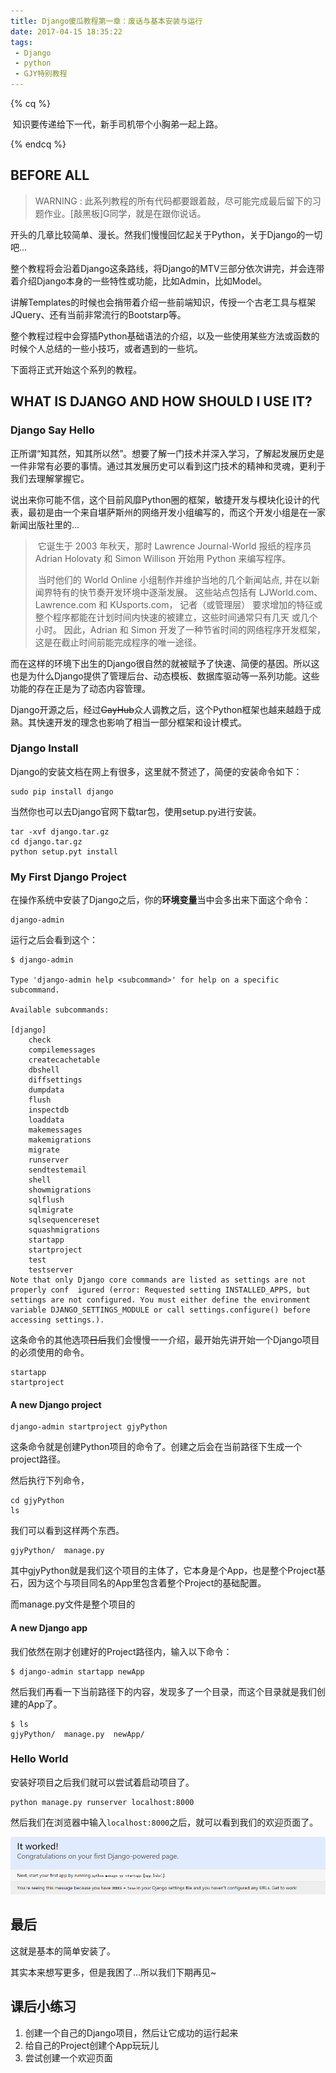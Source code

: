 ```yaml
---
title: Django傻瓜教程第一章：废话与基本安装与运行
date: 2017-04-15 18:35:22
tags: 
 - Django
 - python
 - GJY特别教程
---
```


{% cq %}

​	知识要传递给下一代，新手司机带个小胸弟一起上路。

{% endcq %}

<!-- more -->

## BEFORE ALL

> WARNING : 此系列教程的所有代码都要跟着敲，尽可能完成最后留下的习题作业。[敲黑板]G同学，就是在跟你说话。

开头的几章比较简单、漫长。然我们慢慢回忆起关于Python，关于Django的一切吧...

整个教程将会沿着Django这条路线，将Django的MTV三部分依次讲完，并会连带着介绍Django本身的一些特性或功能，比如Admin，比如Model。

讲解Templates的时候也会捎带着介绍一些前端知识，传授一个古老工具与框架JQuery、还有当前非常流行的Bootstarp等。

整个教程过程中会穿插Python基础语法的介绍，以及一些使用某些方法或函数的时候个人总结的一些小技巧，或者遇到的一些坑。

下面将正式开始这个系列的教程。

## WHAT IS DJANGO AND HOW SHOULD I USE IT?	

### Django Say Hello

正所谓“知其然，知其所以然”。想要了解一门技术并深入学习，了解起发展历史是一件非常有必要的事情。通过其发展历史可以看到这门技术的精神和灵魂，更利于我们去理解掌握它。

说出来你可能不信，这个目前风靡Python圈的框架，敏捷开发与模块化设计的代表，最初是由一个来自堪萨斯州的网络开发小组编写的，而这个开发小组是在一家新闻出版社里的...

> ​	它诞生于 2003 年秋天，那时 Lawrence Journal-World 报纸的程序员 Adrian Holovaty 和 Simon Willison 开始用 Python 来编写程序。
>
> ​	当时他们的 World Online 小组制作并维护当地的几个新闻站点, 并在以新闻界特有的快节奏开发环境中逐渐发展。 这些站点包括有 LJWorld.com、Lawrence.com 和 KUsports.com， 记者（或管理层） 要求增加的特征或整个程序都能在计划时间内快速的被建立，这些时间通常只有几天 或几个小时。 因此，Adrian 和 Simon 开发了一种节省时间的网络程序开发框架， 这是在截止时间前能完成程序的唯一途径。

而在这样的环境下出生的Django很自然的就被赋予了快速、简便的基因。所以这也是为什么Django提供了管理后台、动态模板、数据库驱动等一系列功能。这些功能的存在正是为了动态内容管理。

​	Django开源之后，经过~~GayHub~~众人调教之后，这个Python框架也越来越趋于成熟。其快速开发的理念也影响了相当一部分框架和设计模式。

### Django Install

Django的安装文档在网上有很多，这里就不赘述了，简便的安装命令如下：

```shell
sudo pip install django
```

当然你也可以去Django官网下载tar包，使用setup.py进行安装。

```shell
tar -xvf django.tar.gz
cd django.tar.gz
python setup.pyt install
```

### My First Django Project

在操作系统中安装了Django之后，你的**环境变量**当中会多出来下面这个命令：

```shell
django-admin
```

运行之后会看到这个：

```shell
$ django-admin

Type 'django-admin help <subcommand>' for help on a specific subcommand.

Available subcommands:

[django]
    check
    compilemessages
    createcachetable
    dbshell
    diffsettings
    dumpdata
    flush
    inspectdb
    loaddata
    makemessages
    makemigrations
    migrate
    runserver
    sendtestemail
    shell
    showmigrations
    sqlflush
    sqlmigrate
    sqlsequencereset
    squashmigrations
    startapp
    startproject
    test
    testserver
Note that only Django core commands are listed as settings are not properly conf  igured (error: Requested setting INSTALLED_APPS, but settings are not configured. You must either define the environment variable DJANGO_SETTINGS_MODULE or call settings.configure() before accessing settings.).

```

这条命令的其他选项~~日后~~我们会慢慢一一介绍，最开始先讲开始一个Django项目的必须使用的命令。

```shell
startapp
startproject
```

#### A new Django project

```shell
django-admin startproject gjyPython
```

这条命令就是创建Python项目的命令了。创建之后会在当前路径下生成一个project路径。

然后执行下列命令，

```shell
cd gjyPython
ls
```

我们可以看到这样两个东西。

```shell
gjyPython/  manage.py
```

其中gjyPython就是我们这个项目的主体了，它本身是个App，也是整个Project基石，因为这个与项目同名的App里包含着整个Project的基础配置。

而manage.py文件是整个项目的

#### A new Django app

我们依然在刚才创建好的Project路径内，输入以下命令：

```shell
$ django-admin startapp newApp
```
然后我们再看一下当前路径下的内容，发现多了一个目录，而这个目录就是我们创建的App了。
```
$ ls
gjyPython/  manage.py  newApp/
```

### Hello World

安装好项目之后我们就可以尝试着启动项目了。

```shell
python manage.py runserver localhost:8000
```

然后我们在浏览器中输入`localhost:8000`之后，就可以看到我们的欢迎页面了。

![ItWork](/images/post/20170415/itwork.png)

## 最后

这就是基本的简单安装了。

其实本来想写更多，但是我困了...所以我们下期再见~

## 课后小练习

1. 创建一个自己的Django项目，然后让它成功的运行起来
2. 给自己的Project创建个App玩玩儿
3. 尝试创建一个欢迎页面